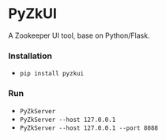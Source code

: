 # PyZkUI

A Zookeeper UI tool, base on Python/Flask.


### Installation

- `pip install pyzkui`


### Run

- `PyZkServer`
- `PyZkServer --host 127.0.0.1`
- `PyZkServer --host 127.0.0.1 --port 8088`
